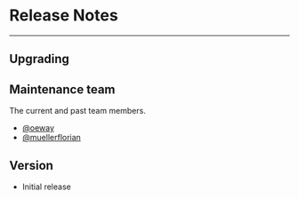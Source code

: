 # Release Notes

---

## Upgrading


## Maintenance team

The current and past team members.

* [@oeway](https://github.com/oeway/)
* [@muellerflorian](https://github.com/muellerflorian/)

## Version
* Initial release
